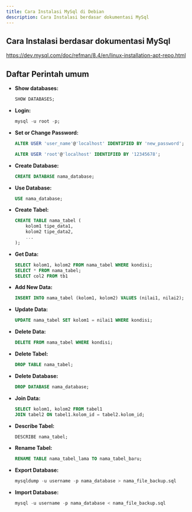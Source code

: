 ```yaml
---
title: Cara Instalasi MySql di Debian
description: Cara Instalasi berdasar dokumentasi MySql
---
```


## Cara Instalasi berdasar dokumentasi MySql

<https://dev.mysql.com/doc/refman/8.4/en/linux-installation-apt-repo.html>

## Daftar Perintah umum

- **Show databases:**

  ```sql
  SHOW DATABASES;
  ```
- **Login:**

  ```sql
  mysql -u root -p;
  ```

- **Set or Change Password:**

  ```sql
  ALTER USER 'user_name'@'localhost' IDENTIFIED BY 'new_password';
  ```

  ```sql
  ALTER USER 'root'@'localhost' IDENTIFIED BY '12345678';
  ```

- **Create Database:**

  ```sql
  CREATE DATABASE nama_database;
  ```

- **Use Database:**

  ```sql
  USE nama_database;
  ```

- **Create Tabel:**

  ```sql
  CREATE TABLE nama_tabel (
      kolom1 tipe_data1,
      kolom2 tipe_data2,
      ...
  );
  ```

- **Get Data:**

  ```sql
  SELECT kolom1, kolom2 FROM nama_tabel WHERE kondisi;
  SELECT * FROM nama_tabel;
  SELECT col2 FROM tb1
  ```

- **Add New Data:**

  ```sql
  INSERT INTO nama_tabel (kolom1, kolom2) VALUES (nilai1, nilai2);
  ```

- **Update Data:**

  ```sql
  UPDATE nama_tabel SET kolom1 = nilai1 WHERE kondisi;
  ```

- **Delete Data:**

  ```sql
  DELETE FROM nama_tabel WHERE kondisi;
  ```

- **Delete Tabel:**

  ```sql
  DROP TABLE nama_tabel;
  ```

- **Delete Database:**

  ```sql
  DROP DATABASE nama_database;
  ```

- **Join Data:**

  ```sql
  SELECT kolom1, kolom2 FROM tabel1
  JOIN tabel2 ON tabel1.kolom_id = tabel2.kolom_id;
  ```

- **Describe Tabel:**

  ```sql
  DESCRIBE nama_tabel;
  ```

- **Rename Tabel:**

  ```sql
  RENAME TABLE nama_tabel_lama TO nama_tabel_baru;
  ```

- **Export Database:**

  ```sql
  mysqldump -u username -p nama_database > nama_file_backup.sql
  ```

- **Import Database:**

  ```sql
  mysql -u username -p nama_database < nama_file_backup.sql
  ```
